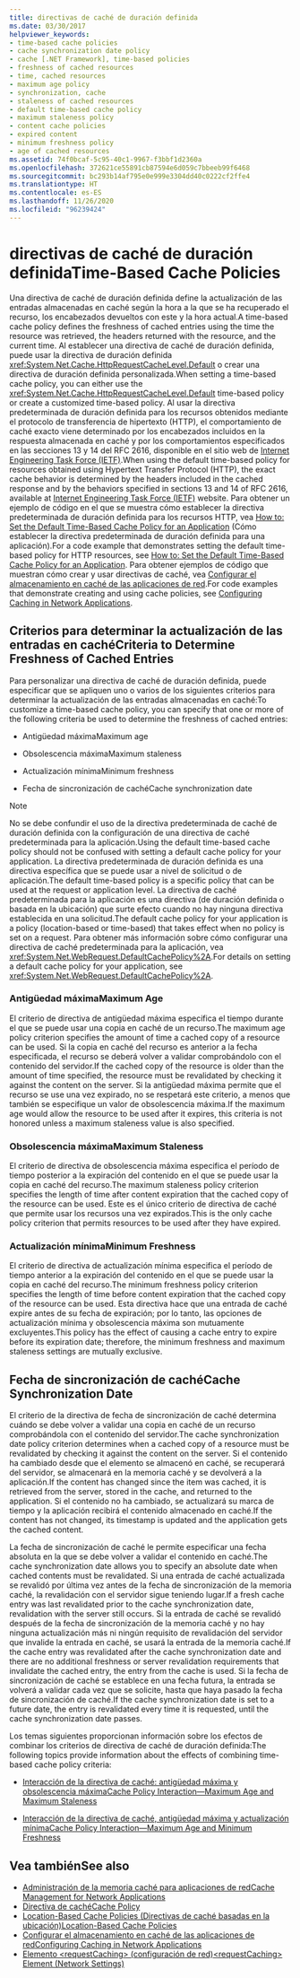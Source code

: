 ```yaml
---
title: directivas de caché de duración definida
ms.date: 03/30/2017
helpviewer_keywords:
- time-based cache policies
- cache synchronization date policy
- cache [.NET Framework], time-based policies
- freshness of cached resources
- time, cached resources
- maximum age policy
- synchronization, cache
- staleness of cached resources
- default time-based cache policy
- maximum staleness policy
- content cache policies
- expired content
- minimum freshness policy
- age of cached resources
ms.assetid: 74f0bcaf-5c95-40c1-9967-f3bbf1d2360a
ms.openlocfilehash: 372621ce55891cb87594e6d059c7bbeeb99f6468
ms.sourcegitcommit: bc293b14af795e0e999e3304dd40c0222cf2ffe4
ms.translationtype: HT
ms.contentlocale: es-ES
ms.lasthandoff: 11/26/2020
ms.locfileid: "96239424"
---
```

# <a name="time-based-cache-policies"></a><span data-ttu-id="59c10-102">directivas de caché de duración definida</span><span class="sxs-lookup"><span data-stu-id="59c10-102">Time-Based Cache Policies</span></span>

<span data-ttu-id="59c10-103">Una directiva de caché de duración definida define la actualización de las entradas almacenadas en caché según la hora a la que se ha recuperado el recurso, los encabezados devueltos con este y la hora actual.</span><span class="sxs-lookup"><span data-stu-id="59c10-103">A time-based cache policy defines the freshness of cached entries using the time the resource was retrieved, the headers returned with the resource, and the current time.</span></span> <span data-ttu-id="59c10-104">Al establecer una directiva de caché de duración definida, puede usar la directiva de duración definida <xref:System.Net.Cache.HttpRequestCacheLevel.Default> o crear una directiva de duración definida personalizada.</span><span class="sxs-lookup"><span data-stu-id="59c10-104">When setting a time-based cache policy, you can either use the <xref:System.Net.Cache.HttpRequestCacheLevel.Default> time-based policy or create a customized time-based policy.</span></span> <span data-ttu-id="59c10-105">Al usar la directiva predeterminada de duración definida para los recursos obtenidos mediante el protocolo de transferencia de hipertexto (HTTP), el comportamiento de caché exacto viene determinado por los encabezados incluidos en la respuesta almacenada en caché y por los comportamientos especificados en las secciones 13 y 14 del RFC 2616, disponible en el sitio web de [Internet Engineering Task Force (IETF)](https://www.ietf.org/).</span><span class="sxs-lookup"><span data-stu-id="59c10-105">When using the default time-based policy for resources obtained using Hypertext Transfer Protocol (HTTP), the exact cache behavior is determined by the headers included in the cached response and by the behaviors specified in sections 13 and 14 of RFC 2616, available at [Internet Engineering Task Force (IETF)](https://www.ietf.org/) website.</span></span> <span data-ttu-id="59c10-106">Para obtener un ejemplo de código en el que se muestra cómo establecer la directiva predeterminada de duración definida para los recursos HTTP, vea [How to: Set the Default Time-Based Cache Policy for an Application](how-to-set-the-default-time-based-cache-policy-for-an-application.md) (Cómo establecer la directiva predeterminada de duración definida para una aplicación).</span><span class="sxs-lookup"><span data-stu-id="59c10-106">For a code example that demonstrates setting the default time-based policy for HTTP resources, see [How to: Set the Default Time-Based Cache Policy for an Application](how-to-set-the-default-time-based-cache-policy-for-an-application.md).</span></span> <span data-ttu-id="59c10-107">Para obtener ejemplos de código que muestran cómo crear y usar directivas de caché, vea [Configurar el almacenamiento en caché de las aplicaciones de red](configuring-caching-in-network-applications.md).</span><span class="sxs-lookup"><span data-stu-id="59c10-107">For code examples that demonstrate creating and using cache policies, see [Configuring Caching in Network Applications](configuring-caching-in-network-applications.md).</span></span>  
  
## <a name="criteria-to-determine-freshness-of-cached-entries"></a><span data-ttu-id="59c10-108">Criterios para determinar la actualización de las entradas en caché</span><span class="sxs-lookup"><span data-stu-id="59c10-108">Criteria to Determine Freshness of Cached Entries</span></span>  

 <span data-ttu-id="59c10-109">Para personalizar una directiva de caché de duración definida, puede especificar que se apliquen uno o varios de los siguientes criterios para determinar la actualización de las entradas almacenadas en caché:</span><span class="sxs-lookup"><span data-stu-id="59c10-109">To customize a time-based cache policy, you can specify that one or more of the following criteria be used to determine the freshness of cached entries:</span></span>  
  
- <span data-ttu-id="59c10-110">Antigüedad máxima</span><span class="sxs-lookup"><span data-stu-id="59c10-110">Maximum age</span></span>  
  
- <span data-ttu-id="59c10-111">Obsolescencia máxima</span><span class="sxs-lookup"><span data-stu-id="59c10-111">Maximum staleness</span></span>  
  
- <span data-ttu-id="59c10-112">Actualización mínima</span><span class="sxs-lookup"><span data-stu-id="59c10-112">Minimum freshness</span></span>  
  
- <span data-ttu-id="59c10-113">Fecha de sincronización de caché</span><span class="sxs-lookup"><span data-stu-id="59c10-113">Cache synchronization date</span></span>  
  
> [!NOTE]
> <span data-ttu-id="59c10-114">No se debe confundir el uso de la directiva predeterminada de caché de duración definida con la configuración de una directiva de caché predeterminada para la aplicación.</span><span class="sxs-lookup"><span data-stu-id="59c10-114">Using the default time-based cache policy should not be confused with setting a default cache policy for your application.</span></span> <span data-ttu-id="59c10-115">La directiva predeterminada de duración definida es una directiva específica que se puede usar a nivel de solicitud o de aplicación.</span><span class="sxs-lookup"><span data-stu-id="59c10-115">The default time-based policy is a specific policy that can be used at the request or application level.</span></span> <span data-ttu-id="59c10-116">La directiva de caché predeterminada para la aplicación es una directiva (de duración definida o basada en la ubicación) que surte efecto cuando no hay ninguna directiva establecida en una solicitud.</span><span class="sxs-lookup"><span data-stu-id="59c10-116">The default cache policy for your application is a policy (location-based or time-based) that takes effect when no policy is set on a request.</span></span> <span data-ttu-id="59c10-117">Para obtener más información sobre cómo configurar una directiva de caché predeterminada para la aplicación, vea <xref:System.Net.WebRequest.DefaultCachePolicy%2A>.</span><span class="sxs-lookup"><span data-stu-id="59c10-117">For details on setting a default cache policy for your application, see <xref:System.Net.WebRequest.DefaultCachePolicy%2A>.</span></span>  
  
### <a name="maximum-age"></a><span data-ttu-id="59c10-118">Antigüedad máxima</span><span class="sxs-lookup"><span data-stu-id="59c10-118">Maximum Age</span></span>  

 <span data-ttu-id="59c10-119">El criterio de directiva de antigüedad máxima especifica el tiempo durante el que se puede usar una copia en caché de un recurso.</span><span class="sxs-lookup"><span data-stu-id="59c10-119">The maximum age policy criterion specifies the amount of time a cached copy of a resource can be used.</span></span> <span data-ttu-id="59c10-120">Si la copia en caché del recurso es anterior a la fecha especificada, el recurso se deberá volver a validar comprobándolo con el contenido del servidor.</span><span class="sxs-lookup"><span data-stu-id="59c10-120">If the cached copy of the resource is older than the amount of time specified, the resource must be revalidated by checking it against the content on the server.</span></span> <span data-ttu-id="59c10-121">Si la antigüedad máxima permite que el recurso se use una vez expirado, no se respetará este criterio, a menos que también se especifique un valor de obsolescencia máxima.</span><span class="sxs-lookup"><span data-stu-id="59c10-121">If the maximum age would allow the resource to be used after it expires, this criteria is not honored unless a maximum staleness value is also specified.</span></span>  
  
### <a name="maximum-staleness"></a><span data-ttu-id="59c10-122">Obsolescencia máxima</span><span class="sxs-lookup"><span data-stu-id="59c10-122">Maximum Staleness</span></span>  

 <span data-ttu-id="59c10-123">El criterio de directiva de obsolescencia máxima especifica el período de tiempo posterior a la expiración del contenido en el que se puede usar la copia en caché del recurso.</span><span class="sxs-lookup"><span data-stu-id="59c10-123">The maximum staleness policy criterion specifies the length of time after content expiration that the cached copy of the resource can be used.</span></span> <span data-ttu-id="59c10-124">Este es el único criterio de directiva de caché que permite usar los recursos una vez expirados.</span><span class="sxs-lookup"><span data-stu-id="59c10-124">This is the only cache policy criterion that permits resources to be used after they have expired.</span></span>  
  
### <a name="minimum-freshness"></a><span data-ttu-id="59c10-125">Actualización mínima</span><span class="sxs-lookup"><span data-stu-id="59c10-125">Minimum Freshness</span></span>  

 <span data-ttu-id="59c10-126">El criterio de directiva de actualización mínima especifica el período de tiempo anterior a la expiración del contenido en el que se puede usar la copia en caché del recurso.</span><span class="sxs-lookup"><span data-stu-id="59c10-126">The minimum freshness policy criterion specifies the length of time before content expiration that the cached copy of the resource can be used.</span></span> <span data-ttu-id="59c10-127">Esta directiva hace que una entrada de caché expire antes de su fecha de expiración; por lo tanto, las opciones de actualización mínima y obsolescencia máxima son mutuamente excluyentes.</span><span class="sxs-lookup"><span data-stu-id="59c10-127">This policy has the effect of causing a cache entry to expire before its expiration date; therefore, the minimum freshness and maximum staleness settings are mutually exclusive.</span></span>  
  
## <a name="cache-synchronization-date"></a><span data-ttu-id="59c10-128">Fecha de sincronización de caché</span><span class="sxs-lookup"><span data-stu-id="59c10-128">Cache Synchronization Date</span></span>  

 <span data-ttu-id="59c10-129">El criterio de la directiva de fecha de sincronización de caché determina cuándo se debe volver a validar una copia en caché de un recurso comprobándola con el contenido del servidor.</span><span class="sxs-lookup"><span data-stu-id="59c10-129">The cache synchronization date policy criterion determines when a cached copy of a resource must be revalidated by checking it against the content on the server.</span></span> <span data-ttu-id="59c10-130">Si el contenido ha cambiado desde que el elemento se almacenó en caché, se recuperará del servidor, se almacenará en la memoria caché y se devolverá a la aplicación.</span><span class="sxs-lookup"><span data-stu-id="59c10-130">If the content has changed since the item was cached, it is retrieved from the server, stored in the cache, and returned to the application.</span></span> <span data-ttu-id="59c10-131">Si el contenido no ha cambiado, se actualizará su marca de tiempo y la aplicación recibirá el contenido almacenado en caché.</span><span class="sxs-lookup"><span data-stu-id="59c10-131">If the content has not changed, its timestamp is updated and the application gets the cached content.</span></span>  
  
 <span data-ttu-id="59c10-132">La fecha de sincronización de caché le permite especificar una fecha absoluta en la que se debe volver a validar el contenido en caché.</span><span class="sxs-lookup"><span data-stu-id="59c10-132">The cache synchronization date allows you to specify an absolute date when cached contents must be revalidated.</span></span> <span data-ttu-id="59c10-133">Si una entrada de caché actualizada se revalidó por última vez antes de la fecha de sincronización de la memoria caché, la revalidación con el servidor sigue teniendo lugar.</span><span class="sxs-lookup"><span data-stu-id="59c10-133">If a fresh cache entry was last revalidated prior to the cache synchronization date, revalidation with the server still occurs.</span></span> <span data-ttu-id="59c10-134">Si la entrada de caché se revalidó después de la fecha de sincronización de la memoria caché y no hay ninguna actualización más ni ningún requisito de revalidación del servidor que invalide la entrada en caché, se usará la entrada de la memoria caché.</span><span class="sxs-lookup"><span data-stu-id="59c10-134">If the cache entry was revalidated after the cache synchronization date and there are no additional freshness or server revalidation requirements that invalidate the cached entry, the entry from the cache is used.</span></span> <span data-ttu-id="59c10-135">Si la fecha de sincronización de caché se establece en una fecha futura, la entrada se volverá a validar cada vez que se solicite, hasta que haya pasado la fecha de sincronización de caché.</span><span class="sxs-lookup"><span data-stu-id="59c10-135">If the cache synchronization date is set to a future date, the entry is revalidated every time it is requested, until the cache synchronization date passes.</span></span>  
  
 <span data-ttu-id="59c10-136">Los temas siguientes proporcionan información sobre los efectos de combinar los criterios de directiva de caché de duración definida:</span><span class="sxs-lookup"><span data-stu-id="59c10-136">The following topics provide information about the effects of combining time-based cache policy criteria:</span></span>  
  
- [<span data-ttu-id="59c10-137">Interacción de la directiva de caché: antigüedad máxima y obsolescencia máxima</span><span class="sxs-lookup"><span data-stu-id="59c10-137">Cache Policy Interaction—Maximum Age and Maximum Staleness</span></span>](cache-policy-interaction-maximum-age-and-maximum-staleness.md)  
  
- [<span data-ttu-id="59c10-138">Interacción de la directiva de caché, antigüedad máxima y actualización mínima</span><span class="sxs-lookup"><span data-stu-id="59c10-138">Cache Policy Interaction—Maximum Age and Minimum Freshness</span></span>](cache-policy-interaction-maximum-age-and-minimum-freshness.md)  
  
## <a name="see-also"></a><span data-ttu-id="59c10-139">Vea también</span><span class="sxs-lookup"><span data-stu-id="59c10-139">See also</span></span>

- [<span data-ttu-id="59c10-140">Administración de la memoria caché para aplicaciones de red</span><span class="sxs-lookup"><span data-stu-id="59c10-140">Cache Management for Network Applications</span></span>](cache-management-for-network-applications.md)
- [<span data-ttu-id="59c10-141">Directiva de caché</span><span class="sxs-lookup"><span data-stu-id="59c10-141">Cache Policy</span></span>](cache-policy.md)
- [<span data-ttu-id="59c10-142">Location-Based Cache Policies (Directivas de caché basadas en la ubicación)</span><span class="sxs-lookup"><span data-stu-id="59c10-142">Location-Based Cache Policies</span></span>](location-based-cache-policies.md)
- [<span data-ttu-id="59c10-143">Configurar el almacenamiento en caché de las aplicaciones de red</span><span class="sxs-lookup"><span data-stu-id="59c10-143">Configuring Caching in Network Applications</span></span>](configuring-caching-in-network-applications.md)
- [<span data-ttu-id="59c10-144">Elemento \<requestCaching> (configuración de red)</span><span class="sxs-lookup"><span data-stu-id="59c10-144">\<requestCaching> Element (Network Settings)</span></span>](../configure-apps/file-schema/network/requestcaching-element-network-settings.md)
